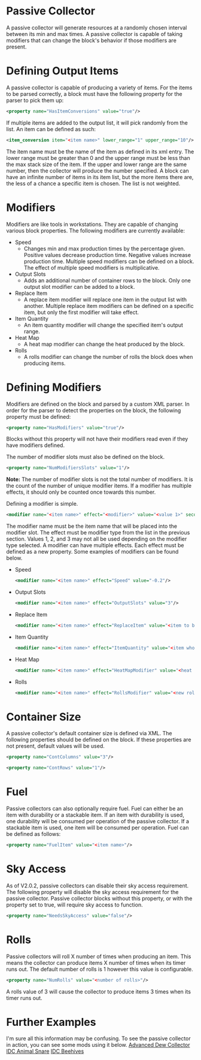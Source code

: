 ﻿# Passive Collector
A passive collector will generate resources at a randomly chosen interval between its min and max times. A passive collector is capable of taking modifiers that can change the block's behavior if those modifiers are present.

# Defining Output Items
A passive collector is capable of producing a variety of items. For the items to be parsed correctly, a block must have the following property for the parser to pick them up:  
```xml
<property name="HasItemConversions" value="true"/>
```

If multiple items are added to the output list, it will pick randomly from the list. An item can be defined as such: 

```xml
<item_conversion item="<item name>" lower_range="1" upper_range="10"/>
```

The item name must be the name of the item as defined in its xml entry. The lower range must be greater than 0 and the upper range must be less than the max stack size of the item. If the upper and lower range are the same number, then the collector will produce the number specified.
A block can have an infinite number of items in its item list, but the more items there are, the less of a chance a specific item is chosen. The list is not weighted.

# Modifiers
Modifiers are like tools in workstations. They are capable of changing various block properties. The following modifiers are currently available:

- Speed
  * Changes min and max production times by the percentage given. Positive values decrease production time. Negative values increase production time. Multiple speed modifiers can be defined on a block. The effect of multiple speed modifiers is multiplicative.
- Output Slots
  * Adds an additional number of container rows to the block. Only one output slot modifier can be added to a block.
- Replace Item
  *  A replace item modifier will replace one item in the output list with another. Multiple replace item modifiers can be defined on a specific item, but only the first modifier will take effect.
- Item Quantity
  * An item quantity modifier will change the specified item's output range.
- Heat Map
  * A heat map modifier can change the heat produced by the block.
- Rolls
  * A rolls modifier can change the number of rolls the block does when producing items.

# Defining Modifiers
Modifiers are defined on the block and parsed by a custom XML parser. In order for the parser to detect the properties on the block, the following property must be defined:
```xml
<property name="HasModifiers" value="true"/>
```
Blocks without this property will not have their modifiers read even if they have modifiers defined. 

The number of modifier slots must also be defined on the block.
```xml
<property name="NumModifiersSlots" value="1"/>
```
**Note:** The number of modifier slots is not the total number of modifiers. It is the count of the number of unique modifier items. If a modifier has multiple effects, it should only be counted once towards this number.

Defining a modifier is simple.
```xml
<modifier name="<item name>" effect="<modifier>" value="<value 1>" secondary="<value 2>" thirdValue="<value 3>"/>
```

The modifier name must be the item name that will be placed into the modifier slot. The effect must be modifier type from the list in the previous section. Values 1, 2, and 3 may not all be used depending on the modifier type selected. A modifier can have multiple effects. Each effect must be defined as a new property. Some examples of modifiers can be found below.

- Speed
   ```xml 
  <modifier name="<item name>" effect="Speed" value="-0.2"/> 
  ```
 - Output Slots
   ```xml
   <modifier name="<item name>" effect="OutputSlots" value="3"/>
   ```
- Replace Item
  ```xml 
  <modifier name="<item name>" effect="ReplaceItem" value="<item to be replaced>" secondary="<item to replace with>"/>
  ```
- Item Quantity
  ```xml 
  <modifier name="<item name>" effect="ItemQuantity" value="<item whose quantity to change>" secondary="<new lower bound>" thirdValue="<new upper bound>"/>
  ```
- Heat Map
  ```xml 
  <modifier name="<item name>" effect="HeatMapModifier" value="<heat map strength mult>" secondary="<heat map time mult>" thirdValue="<heat map frequency mult>"/>
  ```
- Rolls
  ```xml 
  <modifier name="<item name>" effect="RollsModifier" value="<new rolls number>"/>
  ```
# Container Size
A passive collector's default container size is defined via XML. The following properties should be defined on the block. If these properties are not present, default values will be used.
```xml
<property name="ContColumns" value="3"/>
```
```xml
<property name="ContRows" value="1"/>
```

# Fuel
Passive collectors can also optionally require fuel. Fuel can either be an item with durability or a stackable item. If an item with durability is used, one durability will be consumed per operation of the passive collector. If a stackable item is used, one item will be consumed per operation. Fuel can be defined as follows:
```xml
<property name="FuelItem" value="<item name>"/>
```

# Sky Access
As of V2.0.2, passive collectors can disable their sky access requirement. The following property will disable the sky access requirement for the passive collector. Passive collector blocks without this property, or with the property set to true, will require sky access to function.
```xml
<property name="NeedsSkyAccess" value="false"/>
```
# Rolls
Passive collectors will roll X number of times when producing an item. This means the collector can produce items X number of times when its timer runs out. The default number of rolls is 1 however this value is configurable.
```xml
<property name="NumRolls" value="<number of rolls>"/>
```
A rolls value of 3 will cause the collector to produce items 3 times when its timer runs out.

# Further Examples
I'm sure all this information may be confusing. To see the passive collector in action, you can see some mods using it below.
[Advanced Dew Collector](https://www.nexusmods.com/7daystodie/mods/3150?tab=description&BH=0)  
[IDC Animal Snare](https://www.nexusmods.com/7daystodie/mods/3343/?tab=description)
[IDC Beehives](https://www.nexusmods.com/7daystodie/mods/3419/?tab=description)
